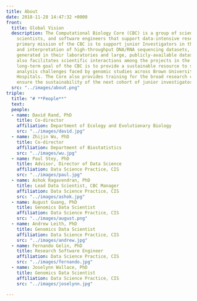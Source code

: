 ```yaml
---
title: About
date: 2018-11-28 14:47:32 +0000
front:
  title: Global Vision
  description: The Computational Biology Core (CBC) is a group of scientists, data
    scientists, and software engineers that support data-intensive research. The near-term,
    primary mission of the CBC is to support junior Investigators in the analysis
    and interpretation of high-throughput DNA/RNA sequencing datasets, including data
    generated in their laboratories and large, publicly-available datasets. The Core
    also facilitates scientific interactions among the projects in the COBRE. The
    long-term goal of the CBC is to provide a sustainable resource to support data
    analysis challenges faced by genomic studies across Brown University and our Affiliated
    Hospitals. The Core also provides training for the broad research community to
    ensure the sustainability of the next cohort of junior investigators.
  src: "../images/about.png"
triple:
  title: "# **People**"
  text: 
  people:
  - name: David Rand, PhD
    title: Co-director
    affiliation: Department of Ecology and Evolutionary Biology
    src: "../images/david.jpg"
  - name: Zhijin Wu, PhD
    title: Co-director
    affiliation: Department of Biostatistics
    src: "../images/wu.jpg"
  - name: Paul Stey, PhD
    title: Advisor, Director of Data Science
    affiliation: Data Science Practice, CIS
    src: "../images/paul.jpg"
  - name: Ashok Ragavendran, PhD
    title: Lead Data Scientist, CBC Manager
    affiliation: Data Science Practice, CIS
    src: "../images/ashok.jpg"
  - name: August Guang, PhD
    title: Genomics Data Scientist
    affiliation: Data Science Practice, CIS
    src: "../images/august.png"
  - name: Andrew Leith, PhD
    title: Genomics Data Scientist
    affiliation: Data Science Practice, CIS
    src: "../images/andrew.jpg"
  - name: Fernando Gelin, PhD
    title: Research Software Engineer
    affiliation: Data Science Practice, CIS
    src: "../images/fernando.jpg"
  - name: Joselynn Wallace, PhD
    title: Genomics Data Scientist
    affiliation: Data Science Practice, CIS
    src: "../images/joselynn.jpg"

---
```

